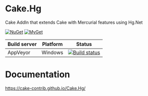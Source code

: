 # Cake.Hg
Cake AddIn that extends Cake with Mercurial features using Hg.Net

[![NuGet](https://img.shields.io/nuget/v/Cake.Hg.svg)](https://www.nuget.org/packages/Cake.Hg) [![MyGet](https://img.shields.io/myget/cake-contrib/vpre/Cake.Hg.svg?label=MyGet)](https://www.myget.org/feed/cake-contrib/package/nuget/Cake.Hg)

| Build server                | Platform     | Status                                                                                                                    |
|-----------------------------|--------------|---------------------------------------------------------------------------------------------------------------------------|
| AppVeyor                    | Windows      | [![Build status](https://img.shields.io/appveyor/ci/cakecontrib/cake-hg/master.svg)](https://ci.appveyor.com/project/cakecontrib/cake-hg/branch/master) |

# Documentation

https://cake-contrib.github.io/Cake.Hg/
